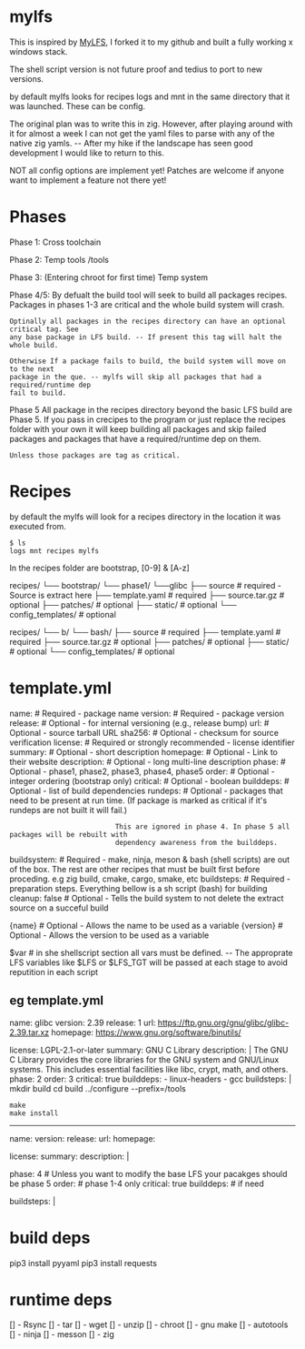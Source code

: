 # mylfs
This is inspired by [MyLFS](https://github.com/TheKingKerellos/MyLFS), I forked it to
my github and built a fully working x windows stack. 

The shell script version is not future proof and tedius to port to new versions.

by default mylfs looks for recipes logs and mnt in the same directory that it was launched.
These can be config.

The original plan was to write this in zig. However, after playing around with it for almost a week
I can not get the yaml files to parse with any of the native zig yamls. -- After my hike if the 
landscape has seen good development I would like to return to this.


NOT all config options are implement yet! Patches are welcome if anyone want to implement a feature not there yet!

# Phases

Phase 1:
    Cross toolchain

Phase 2: 
    Temp tools /tools

Phase 3: 
    (Entering chroot for first time)
    Temp system 

Phase 4/5:
    By defualt the build tool will seek to build all packages recipes.
    Packages in phases 1-3 are critical and the whole build system will crash.

    Optinally all packages in the recipes directory can have an optional critical tag. See 
    any base package in LFS build. -- If present this tag will halt the whole build.

    Otherwise If a package fails to build, the build system will move on to the next 
    package in the que. -- mylfs will skip all packages that had a required/runtime dep
    fail to build.

Phase 5
    All package in the recipes directory beyond the basic LFS build are Phase 5. If you pass in 
    crecipes to the program or just replace the recipes folder with your own it will keep building
    all packages and skip failed packages and packages that have a required/runtime dep on them.

    Unless those packages are tag as critical. 


# Recipes 

by default the mylfs will look for a recipes directory in the location it was executed from.
```console
$ ls  
logs mnt recipes mylfs 
```

In the recipes folder are bootstrap, [0-9] & [A-z]

recipes/
└── bootstrap/
    └── phase1/
        └──glibc
            ├── source               # required - Source is extract here
            ├── template.yaml        # required
            ├── source.tar.gz        # optional
            ├── patches/             # optional
            ├── static/              # optional
            └── config_templates/    # optional

recipes/
└── b/
    └── bash/
        ├── source               # required
        ├── template.yaml        # required
        ├── source.tar.gz        # optional
        ├── patches/             # optional
        ├── static/              # optional
        └── config_templates/    # optional

# template.yml

name:            # Required - package name
version:         # Required - package version
release:         # Optional - for internal versioning (e.g., release bump)
url:             # Optional - source tarball URL
sha256:          # Optional - checksum for source verification
license:         # Required or strongly recommended - license identifier
summary:         # Optional - short description
homepage:        # Optional - Link to their website
description:     # Optional - long multi-line description
phase:           # Optional - phase1, phase2, phase3, phase4, phase5
order:           # Optional - integer ordering (bootstrap only)
critical:        # Optional - boolean
builddeps:       # Optional - list of build dependencies
rundeps:         # Optional - packages that need to be present at run time. (If package is marked
                              as critical if it's rundeps are not built it will fail.)

                              This are ignored in phase 4. In phase 5 all packages will be rebuilt with 
                              dependency awareness from the builddeps.
buildsystem:     # Required - make, ninja, meson & bash (shell scripts) are out of the box.
                              The rest are other recipes that must be built first before proceding.
                              e.g zig build, cmake, cargo, smake, etc
buildsteps:      # Required - preparation steps. Everything bellow is a sh script (bash) for building
cleanup: false   # Optional - Tells the build system to not delete the extract source on a succeful build


{name}           # Optional - Allows the name to be used as a variable
{version}        # Optional - Allows the version to be used as a variable

$var             # in she shellscript section all vars must be defined. -- 
                   The approprate LFS variables like $LFS or $LFS_TGT will be passed at each stage
                   to avoid reputition in each script

eg template.yml
---------------------------------------
name: glibc
version: 2.39
release: 1
url: https://ftp.gnu.org/gnu/glibc/glibc-2.39.tar.xz
homepage: https://www.gnu.org/software/binutils/

license: LGPL-2.1-or-later
summary: GNU C Library
description: |
    The GNU C Library provides the core libraries for the GNU system and GNU/Linux systems.
    This includes essential facilities like libc, crypt, math, and others.
phase: 2
order: 3
critical: true
builddeps:
    - linux-headers
    - gcc
buildsteps: |
    mkdir build
    cd build
    ../configure --prefix=/tools

    make
    make install
------

name:
version: 
release: 
url: 
homepage: 

license: 
summary: 
description: |

phase: 4            # Unless you want to modify the base LFS your pacakges should be phase 5
order:              # phase 1-4 only
critical: true
builddeps:          # if need

buildsteps: |



# build deps
pip3 install pyyaml
pip3 install requests

# runtime deps
[] - Rsync
[] - tar
[] - wget
[] - unzip
[] - chroot
[] - gnu make
[] - autotools
[] - ninja
[] - messon
[] - zig